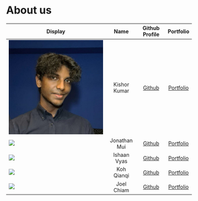 # About us

Display | Name | Github Profile | Portfolio 
--------|:----:|:--------------:|:---------:
![](images/KishorPic.jpg) | Kishor Kumar | [Github](https://github.com/KishorKumar11) | [Portfolio](team/kishorkumar11.md)
![](https://via.placeholder.com/100.png?text=Photo) | Jonathan Mui | [Github](https://github.com/jonathanmui4) | [Portfolio](docs/team/johndoe.md)
![](https://via.placeholder.com/100.png?text=Photo) | Ishaan Vyas | [Github](https://github.com/) | [Portfolio](docs/team/ishaaanvyas.md)
![](https://via.placeholder.com/100.png?text=Photo) | Koh Qianqi | [Github](https://github.com/) | [Portfolio](docs/team/johndoe.md)
![](https://via.placeholder.com/100.png?text=Photo) | Joel Chiam | [Github](https://github.com/) | [Portfolio](docs/team/johndoe.md)
